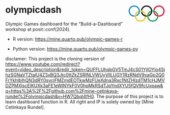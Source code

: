 # olympicdash <img src="images/olympics-logo.svg" align="right" alt="Olympic Games logo with five colored circles." width="120" />

Olympic Games dashboard for the "Build-a-Dashboard" workshop at posit::conf(2024).

- R version: <https://mine.quarto.pub/olympic-games-r>

- Python version: <https://mine.quarto.pub/olympic-games-py>


disclamer:
This project is the cloning version of <https://www.youtube.com/redirect?event=video_description&redir_token=QUFFLUhqbGV5TmJ4cS01YjlOYlo4SjhzSGNaVTZtalU4Z3xBQ3Jtc0ttZkZSRlNLVWUyVllLUGY1RzRNdV9vaGp2Q0FrYkhIblhQN3dRY0sycjFMZmdEOTkwMzFUeXdna3Rxc1NtZHlzdTM1cHJMVDZPMXlscElKUXk3aFE1eWlNYkF0V0hpMkRSdTJpYndXYU5fQV9fcUxpaw&q=https%3A%2F%2Fgithub.com%2Fmine-cetinkaya-rundel%2Folympicdash&v=HW7QbqI4fH0>. The purpose of this project is to learn dashboard function in R. All right and IP is solely owned by [Mine Cetinkaya Rundel].
